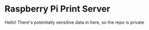 # Raspberry Pi Print Server

Hello! There's potentially sensitive data in here, so the repo is private